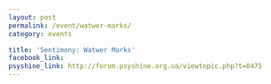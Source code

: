 ```yaml
---
layout: post
permalink: /event/watwer-marks/
category: events

title: 'Sentimony: Watwer Marks'
facebook_link: 
psyshine_link: http://forum.psyshine.org.ua/viewtopic.php?t=8475
---
```


